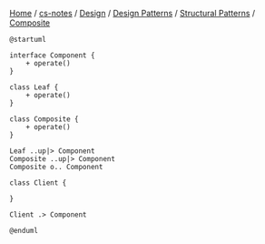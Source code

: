 [Home](https://mengxianbin.github.io) /
[cs-notes](https://mengxianbin.github.io/cs-notes/content) /
[Design](https://mengxianbin.github.io/cs-notes/content/Design) /
[Design Patterns](https://mengxianbin.github.io/cs-notes/content/Design/Design%20Patterns) /
[Structural Patterns](https://mengxianbin.github.io/cs-notes/content/Design/Design%20Patterns/Structural%20Patterns) /
[Composite](https://mengxianbin.github.io/cs-notes/content/Design/Design%20Patterns/Structural%20Patterns/Composite)

```puml
@startuml

interface Component {
    + operate()
}

class Leaf {
    + operate()
}

class Composite {
    + operate()
}

Leaf ..up|> Component
Composite ..up|> Component
Composite o.. Component

class Client {

}

Client .> Component

@enduml
```
